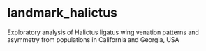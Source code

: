 # landmark_halictus
Exploratory analysis of Halictus ligatus wing venation patterns and asymmetry from populations in California and Georgia, USA
